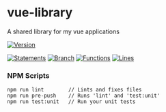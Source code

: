 # vue-library

 A shared library for my vue applications

[![Version](https://img.shields.io/badge/Version-20.05.01--2-blue.svg)](./src/)

[![Statements](https://img.shields.io/badge/Statements-87.31%25-green.svg)](./tests/unit/)
[![Branch](https://img.shields.io/badge/Branch-86.67%25-green.svg)](./tests/unit/)
[![Functions](https://img.shields.io/badge/Functions-91.78%25-green.svg)](./tests/unit/)
[![Lines](https://img.shields.io/badge/Lines-87.85%25-green.svg)](./tests/unit/)

### NPM Scripts

```
npm run lint        // Lints and fixes files
npm run pre-push    // Runs 'lint' and 'test:unit'
npm run test:unit   // Run your unit tests
```
